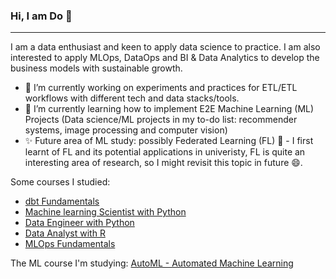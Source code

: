 ### Hi, I am Do 👋
---
I am a data enthusiast and keen to apply data science to practice. I am also interested to apply MLOps, DataOps and BI & Data Analytics to develop the business models with sustainable growth.

- 🔭 I’m currently working on experiments and practices for ETL/ETL workflows with different tech and data stacks/tools.
- 🌱 I’m currently learning how to implement E2E Machine Learning (ML) Projects (Data science/ML projects in my to-do list: recommender systems, image processing and computer vision)
- ✨ Future area of ML study: possibly Federated Learning (FL) 🤔 - I first learnt of FL and its potential applications in univeristy, FL is quite an interesting area of research, so I might revisit this topic in future 😄.  


Some courses I studied:
- [dbt Fundamentals](https://credentials.getdbt.com/fafb0f9b-cb65-4167-ac8c-3b247fe7b449#gs.4zd87g)
- [Machine learning Scientist with Python](https://www.datacamp.com/statement-of-accomplishment/track/c0ade4870e386f0c1c561588ad787cf0d373cfd2)
- [Data Engineer with Python](https://www.datacamp.com/statement-of-accomplishment/track/8f891e83c4fd354ad85ab4f05d7cbc38b60c320c)
- [Data Analyst with R](https://www.datacamp.com/statement-of-accomplishment/track/16a94d90759243958f81cb75835c31cdf04f2747)
- [MLOps Fundamentals](https://www.datacamp.com/statement-of-accomplishment/track/86edc0e032cf61523e2e1455036cffd1854f9229)

The ML course I'm studying:
[AutoML - Automated Machine Learning](https://ki-campus.org/courses/automl-luh2021)
